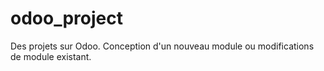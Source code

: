 # odoo_project
Des projets sur Odoo. Conception d'un nouveau module ou modifications de module existant.
